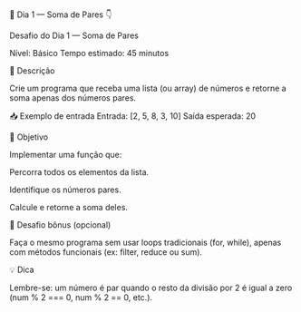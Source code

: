 🧩 Dia 1 — Soma de Pares 👇

Desafio do Dia 1 — Soma de Pares

Nível: Básico
Tempo estimado: 45 minutos

📝 Descrição

Crie um programa que receba uma lista (ou array) de números e retorne a soma apenas dos números pares.

📥 Exemplo de entrada
Entrada: [2, 5, 8, 3, 10]
Saída esperada: 20

🎯 Objetivo

Implementar uma função que:

Percorra todos os elementos da lista.

Identifique os números pares.

Calcule e retorne a soma deles.

💪 Desafio bônus (opcional)

Faça o mesmo programa sem usar loops tradicionais (for, while), apenas com métodos funcionais (ex: filter, reduce ou sum).

💡 Dica

Lembre-se: um número é par quando o resto da divisão por 2 é igual a zero (num % 2 === 0, num % 2 == 0, etc.).
